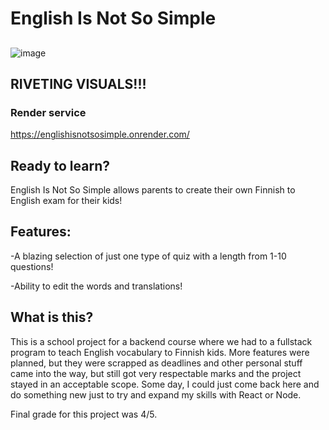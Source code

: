 # English Is Not So Simple

##
![image](https://github.com/user-attachments/assets/b5e061fc-a2d6-4da5-89b5-bf6441356563)

## RIVETING VISUALS!!!

### Render service

https://englishisnotsosimple.onrender.com/

## Ready to learn?

English Is Not So Simple allows parents to create their own Finnish to English exam for their kids!

## Features:

-A blazing selection of just one type of quiz with a length from 1-10 questions!

-Ability to edit the words and translations!

## What is this?

This is a school project for a backend course where we had to a fullstack program to teach English vocabulary to Finnish kids. More features were planned, but they were scrapped as deadlines and other personal stuff came into the way, but
still got very respectable marks and the project stayed in an acceptable scope. Some day, I could just come back here and do something new just to try and expand my
skills with React or Node.

Final grade for this project was 4/5.

